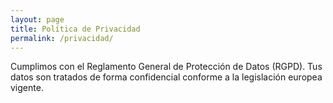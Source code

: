 ```yaml
---
layout: page
title: Política de Privacidad
permalink: /privacidad/
---
```


Cumplimos con el Reglamento General de Protección de Datos (RGPD). Tus datos son tratados de forma confidencial conforme a la legislación europea vigente.